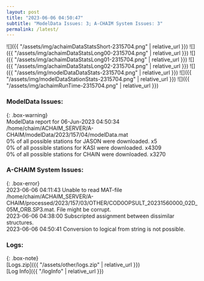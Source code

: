 ```yaml
---
layout: post
title: "2023-06-06 04:50:47"
subtitle: "ModelData Issues: 3; A-CHAIM System Issues: 3"
permalink: /latest/
---
```


![]({{ "/assets/img/achaimDataStatsShort-2315704.png" | relative_url }})
![]({{ "/assets/img/achaimDataStatsLong00-2315704.png" | relative_url }})
![]({{ "/assets/img/achaimDataStatsLong01-2315704.png" | relative_url }})
![]({{ "/assets/img/achaimDataStatsLong02-2315704.png" | relative_url }})
![]({{ "/assets/img/modelDataDataStats-2315704.png" | relative_url }})
![]({{ "/assets/img/modelDataStationStats-2315704.png" | relative_url }})
![]({{ "/assets/img/achaimRunTime-2315704.png" | relative_url }})


### ModelData Issues:  
  
{: .box-warning}  
 ModelData report for 06-Jun-2023 04:50:34   
 /home/chaim/ACHAIM_SERVER/A-CHAIM/modelData/2023/157/04/modelData.mat   
 0% of all possible stations for JASON were downloaded. x5   
 0% of all possible stations for KASI were downloaded. x4309   
 0% of all possible stations for CHAIN were downloaded. x3270   
  
### A-CHAIM System Issues:  
  
{: .box-error}  
2023-06-06 04:11:43 Unable to read MAT-file /home/chaim/ACHAIM_SERVER/A-CHAIM/processed/2023/157/03/OTHER/COD0OPSULT_20231560000_02D_05M_ORB.SP3.mat. File might be corrupt.  
2023-06-06 04:38:00 Subscripted assignment between dissimilar structures.  
2023-06-06 04:50:41 Conversion to logical from string is not possible.  

### Logs:  
  
{: .box-note}  
[Logs.zip]({{ "/assets/other/logs.zip" | relative_url }})  
[Log Info]({{ "/logInfo" | relative_url }})  
